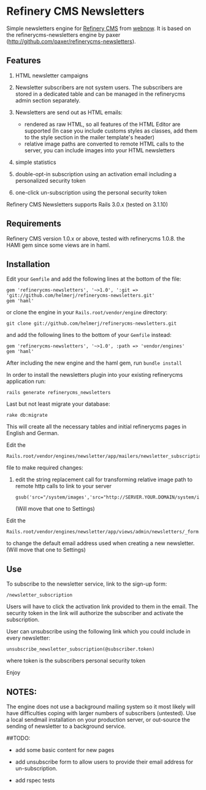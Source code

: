 # Refinery CMS Newsletters 

Simple newsletters engine for [Refinery CMS](http://refinerycms.com) from [webnow](http://web-now.de). It is based on the
refinerycms-newsletters engine by paxer (http://github.com/paxer/refinerycms-newsletters).

## Features

1.  HTML newsletter campaigns

2.  Newsletter subscribers are not system users. The subscribers are stored in a dedicated table and can be managed in the refinerycms admin section separately.

3.  Newsletters are send out as HTML emails:
    -   rendered as raw HTML, so all features of the HTML Editor are supported (In case you include customs styles as classes, add them to the style section in the mailer template's header)
    -   relative image paths are converted to remote HTML calls to the server, you can include images into your HTML newsletters

4.  simple statistics

5.  double-opt-in subscription using an activation email including a personalized security token

6.  one-click un-subscription using the personal security token


Refinery CMS Newsletters supports Rails 3.0.x (tested on 3.1.10)


## Requirements

Refinery CMS version 1.0.x or above, tested with refinerycms 1.0.8.
the HAMl gem since some views are in haml.

## Installation

Edit your ``Gemfile`` and add the following lines at the bottom of the file:

    gem 'refinerycms-newsletters', '~>1.0', ':git => 'git://github.com/helmerj/refinerycms-newsletters.git'
    gem 'haml'

or clone the engine in your ``Rails.root/vendor/engine`` directory:

    git clone git://github.com/helmerj/refinerycms-newsletters.git

and add the following lines to the bottom of your ``Gemfile`` instead:

	gem 'refinerycms-newsletters', '~>1.0', :path => 'vendor/engines'
    gem 'haml'

After including the new engine and the haml gem, run ``bundle install``

In order to install the newsletters plugin into your existing refinerycms application run:

    rails generate refinerycms_newsletters

Last but not least migrate your database:

    rake db:migrate

This will create all the necessary tables and initial refinerycms pages in English and German.

Edit the

    Rails.root/vendor/engines/newsletter/app/mailers/newsletter_subscription_mailer.rb

file to make required changes:


1.  edit the string replacement call for transforming relative image path to remote http calls to link to your server

        gsub('src="/system/images','src="http://SERVER.YOUR.DOMAIN/system/images')}

    (Will move that one to Settings)

Edit the

    Rails.root/vendor/engines/newsletter/app/views/admin/newsletters/_form.html.haml

to change the default email address used when creating a new newsletter. (Will move that one to Settings)

## Use

To subscribe to the newsletter service, link to the sign-up form:

    /newsletter_subscription

Users will have to click the activation link provided to them in the email. The security token in the link will
authorize the subscriber and activate the subscription.

User can unsubscribe using the following link which you could include in every newsletter:

    unsubscribe_newsletter_subscription(@subscriber.token)

where token is the subscribers personal security token


Enjoy

## NOTES:

The engine does not use a background mailing system so it most likely will have difficulties coping with larger numbers of subscribers (untested).
Use a local sendmail installation on your production server, or out-source the sending of newsletter to a background service.

##TODO:

-   add some basic content for new pages

-   add unsubscribe form to allow users to provide their email address for un-subscription.

-   add rspec tests
